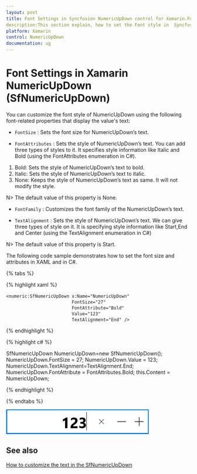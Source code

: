 ```yaml
---
layout: post
title: Font Settings in Syncfusion NumericUpDown control for Xamarin.Forms
description:This section explain, how to set the Font style in  Syncfusion NumericUpDown control for Xamarin.Forms.
platform: Xamarin
control: NumericUpDown
documentation: ug
---
```

# Font Settings in Xamarin NumericUpDown (SfNumericUpDown)

You can customize the font style of NumericUpDown using the following font-related properties that display the value's text:

* `FontSize` : Sets the font size for NumericUpDown’s text. 

* `FontAttributes` : Sets the style of NumericUpDown’s text. You can add three types of styles to it. It specifies style information like Italic and Bold (using the FontAttributes enumeration in C#).

1. Bold: Sets the style of NumericUpDown’s text to bold.
2. Italic: Sets the style of NumericUpDown’s text to italic.
3. None: Keeps the style of NumericUpDown’s text as same. It will not modify the style.

N> The default value of this property is None.

* `FontFamily` : Customizes the font family of the NumericUpDown’s text.

* `TextAlignment` : Sets the style of NumericUpDown’s text. We can give three types of style on it. It is specifying style information like Start,End and Center (using the TextAlignment enumeration in C#)

N> The default value of this property is Start.

The following code sample demonstrates how to set the font size and attributes in XAML and in C#.

{% tabs %}

{% highlight xaml %}

	<numeric:SfNumericUpDown x:Name="NumericUpDown" 
	                         FontSize="27" 
	                         FontAttribute="Bold" 
	                         Value="123" 
	                         TextAlignment="End" />
	
{% endhighlight %}

{% highlight c# %}

SfNumericUpDown NumericUpDown=new SfNumericUpDown();
NumericUpDown.FontSize = 27;
NumericUpDown.Value = 123;
NumericUpDown.TextAlignment=TextAlignment.End;
NumericUpDown.FontAttribute = FontAttributes.Bold;
this.Content = NumericUpDown;

{% endhighlight %}

{% endtabs %}

![Display the NumericUpDown control with FontCustomization](images/textformatend.png)

## See also

[How to customize the text in the SfNumericUpDown](https://www.syncfusion.com/kb/7672/how-to-customise-the-text-present-in-the-sfnumericupdown)
